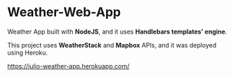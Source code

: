 # Weather-Web-App

Weather App built with **NodeJS**, and it uses **Handlebars templates' engine**.

This project uses **WeatherStack** and **Mapbox** APIs, and it was deployed using Heroku.

https://julio-weather-app.herokuapp.com/
